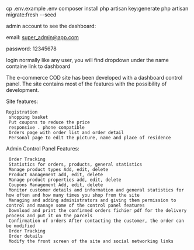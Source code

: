 
cp .env.example .env
composer install
php artisan key:generate
php artisan migrate:fresh --seed

admin account to see the dashboard:

email: super_admin@app.com

password: 12345678

login normally like any user, you will find dropdown under the name containe link to dashboard

The e-commerce COD site has been developed with a dashboard control panel. The site contains most of the features with the possibility of development.

 Site features:

    Registration
     shopping basket
     Put coupons to reduce the price
     responsive . phone compatible
     Orders page with order list and order detail
     Personal page to edit the picture, name and place of residence


 Admin Control Panel Features:

     Order Tracking
     Statistics for orders, products, general statistics
     Manage product types Add, edit, delete
     Product management add, edit, delete
     Manage product properties add, edit, delete
     Coupons Management Add, edit, delete
     Monitor customer details and information and general statistics for how often and how many times you shop from the site
     Managing and adding administrators and giving them permission to control and manage some of the control panel features
     Download and print the confirmed orders fichier pdf for the delivery process and put it on the parcels
     Confirmation of orders After contacting the customer, the order can be modified
     Order Tracking
     Order details
     Modify the front screen of the site and social networking links
